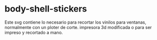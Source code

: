# body-shell-stickers
Este svg contiene lo necesario para recortar los vinilos para ventanas, normalmente con un ploter de corte. impresora 3d modificada o para ser impreso y recortado a mano.

